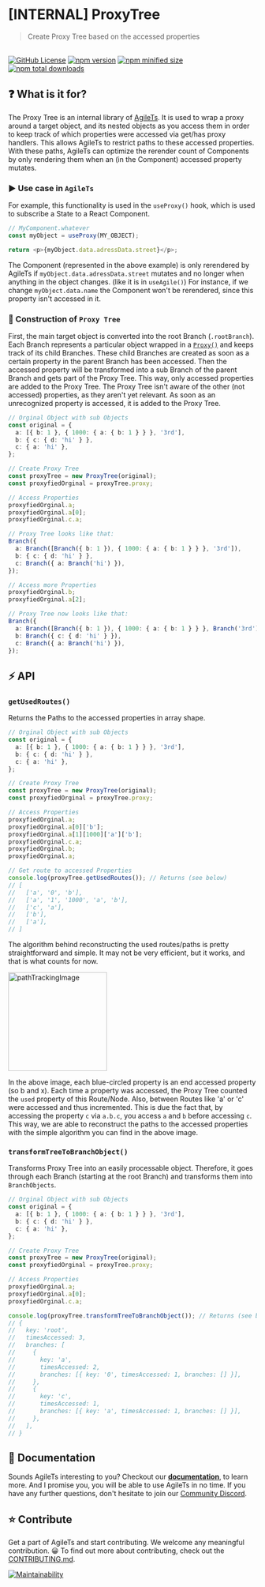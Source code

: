 # [INTERNAL] ProxyTree

> Create Proxy Tree based on the accessed properties

 <br />

<a href="https://github.com/agile-ts/agile">
  <img src="https://img.shields.io/github/license/agile-ts/agile.svg?label=license&style=flat&colorA=293140&colorB=4a4872" alt="GitHub License"/></a>
<a href="https://npm.im/@agile-ts/proxytree">
  <img src="https://img.shields.io/npm/v/@agile-ts/proxytree.svg?label=npm&style=flat&colorA=293140&colorB=4a4872" alt="npm version"/></a>
<a href="https://npm.im/@agile-ts/proxytree">
  <img src="https://img.shields.io/bundlephobia/min/@agile-ts/proxytree.svg?label=minified%20size&style=flat&colorA=293140&colorB=4a4872" alt="npm minified size"/></a>
<a href="https://npm.im/@agile-ts/proxytree">
  <img src="https://img.shields.io/npm/dt/@agile-ts/proxytree.svg?label=downloads&style=flat&colorA=293140&colorB=4a4872" alt="npm total downloads"/></a>

<br />

## ❓ What is it for?

The Proxy Tree is an internal library of [AgileTs](https://agile-ts.org).
It is used to wrap a proxy around a target object, and its nested objects as you access them
in order to keep track of which properties were accessed via get/has proxy handlers.
This allows AgileTs to restrict paths to these accessed properties.
With these paths, AgileTs can optimize the rerender count of Components
by only rendering them when an (in the Component) accessed property mutates.

### ▶️ Use case in `AgileTs`

For example, this functionality is used in the `useProxy()` hook,
which is used to subscribe a State to a React Component.
```ts
// MyComponent.whatever
const myObject = useProxy(MY_OBJECT);

return <p>{myObject.data.adressData.street}</p>;
```
The Component (represented in the above example) is only rerendered by AgileTs if `myObject.data.adressData.street` mutates
and no longer when anything in the object changes. (like it is in `useAgile()`)
For instance, if we change `myObject.data.name` the Component won't be rerendered,
since this property isn't accessed in it.

### 🌳 Construction of `Proxy Tree`

First, the main target object is converted into the root Branch (`.rootBranch`).
Each Branch represents a particular object wrapped in a [`Proxy()`](https://developer.mozilla.org/en-US/docs/Web/JavaScript/Reference/Global_Objects/Proxy)
and keeps track of its child Branches.
These child Branches are created as soon as a certain property in the parent Branch has been accessed.
Then the accessed property will be transformed into a sub Branch of the parent Branch and gets part of the Proxy Tree.
This way, only accessed properties are added to the Proxy Tree.
The Proxy Tree isn't aware of the other (not accessed) properties, as they aren't yet relevant.
As soon as an unrecognized property is accessed, it is added to the Proxy Tree.
```ts
// Orginal Object with sub Objects
const original = {
  a: [{ b: 1 }, { 1000: { a: { b: 1 } } }, '3rd'],
  b: { c: { d: 'hi' } },
  c: { a: 'hi' },
};

// Create Proxy Tree
const proxyTree = new ProxyTree(original);
const proxyfiedOrginal = proxyTree.proxy;  

// Access Properties
proxyfiedOrginal.a;
proxyfiedOrginal.a[0];
proxyfiedOrginal.c.a;

// Proxy Tree looks like that:
Branch({
  a: Branch([Branch({ b: 1 }), { 1000: { a: { b: 1 } } }, '3rd']),
  b: { c: { d: 'hi' } },
  c: Branch({ a: Branch('hi') }),
});

// Access more Properties
proxyfiedOrginal.b;
proxyfiedOrginal.a[2];

// Proxy Tree now looks like that:
Branch({
  a: Branch([Branch({ b: 1 }), { 1000: { a: { b: 1 } } }, Branch('3rd')]),
  b: Branch({ c: { d: 'hi' } }),
  c: Branch({ a: Branch('hi') }),
});
```

## ⚡️ API

### `getUsedRoutes()`

Returns the Paths to the accessed properties in array shape.
```ts
// Orginal Object with sub Objects
const original = {
  a: [{ b: 1 }, { 1000: { a: { b: 1 } } }, '3rd'],
  b: { c: { d: 'hi' } },
  c: { a: 'hi' },
};

// Create Proxy Tree
const proxyTree = new ProxyTree(original);
const proxyfiedOrginal = proxyTree.proxy;

// Access Properties
proxyfiedOrginal.a;
proxyfiedOrginal.a[0]['b'];
proxyfiedOrginal.a[1][1000]['a']['b'];
proxyfiedOrginal.c.a;
proxyfiedOrginal.b;
proxyfiedOrginal.a;

// Get route to accessed Properties
console.log(proxyTree.getUsedRoutes()); // Returns (see below)
// [
//   ['a', '0', 'b'],
//   ['a', '1', '1000', 'a', 'b'],
//   ['c', 'a'],
//   ['b'],
//   ['a'],
// ]
```
The algorithm behind reconstructing the used routes/paths is pretty straightforward and simple.
It may not be very efficient, but it works, and that is what counts for now.

<img src="https://raw.githubusercontent.com/agile-ts/agile/master/packages/proxytree/static/pathTrackingImage.jpg" alt="pathTrackingImage" width="200"/>

In the above image, each blue-circled property is an end accessed property (so b and x).
Each time a property was accessed, 
the Proxy Tree counted the `used` property of this Route/Node. 
Also, between Routes like 'a' or 'c' were accessed and thus incremented.
This is due the fact that, by accessing the property `c` via `a.b.c`, you access `a` and `b` before accessing `c`.
This way, we are able to reconstruct the paths to the accessed properties 
with the simple algorithm you can find in the above image.


### `transformTreeToBranchObject()`

Transforms Proxy Tree into an easily processable object.
Therefore, it goes through each Branch (starting at the root Branch) and transforms them into `BranchObjects`.
```ts
// Orginal Object with sub Objects
const original = {
  a: [{ b: 1 }, { 1000: { a: { b: 1 } } }, '3rd'],
  b: { c: { d: 'hi' } },
  c: { a: 'hi' },
};

// Create Proxy Tree
const proxyTree = new ProxyTree(original);
const proxyfiedOrginal = proxyTree.proxy;

// Access Properties
proxyfiedOrginal.a;
proxyfiedOrginal.a[0];
proxyfiedOrginal.c.a;

console.log(proxyTree.transformTreeToBranchObject()); // Returns (see below)
// {
//   key: 'root',
//   timesAccessed: 3,
//   branches: [
//     {
//       key: 'a',
//       timesAccessed: 2,
//       branches: [{ key: '0', timesAccessed: 1, branches: [] }],
//     },
//     {
//       key: 'c',
//       timesAccessed: 1,
//       branches: [{ key: 'a', timesAccessed: 1, branches: [] }],
//     },
//   ],
// }
```

## 📄 Documentation

Sounds AgileTs interesting to you?
Checkout our **[documentation](https://agile-ts.org/docs/introduction)**, to learn more.
And I promise you, you will be able to use AgileTs in no time.
If you have any further questions, don't hesitate to join our [Community Discord](https://discord.gg/T9GzreAwPH).

## ⭐️ Contribute

Get a part of AgileTs and start contributing. We welcome any meaningful contribution. 😀
To find out more about contributing, check out the [CONTRIBUTING.md](https://github.com/agile-ts/agile/blob/master/CONTRIBUTING.md).

<a href="https://codeclimate.com/github/agile-ts/agile/coverage.svg">
   <img src="https://codeclimate.com/github/agile-ts/agile/badges/gpa.svg" alt="Maintainability"/>
</a>
